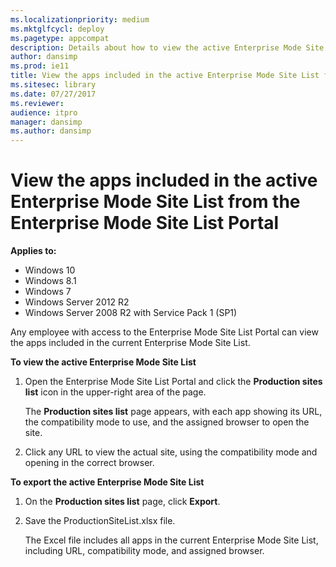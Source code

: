 ```yaml
---
ms.localizationpriority: medium
ms.mktglfcycl: deploy
ms.pagetype: appcompat
description: Details about how to view the active Enterprise Mode Site List from the Enterprise Mode Site List Portal.
author: dansimp
ms.prod: ie11
title: View the apps included in the active Enterprise Mode Site List from the Enterprise Mode Site List Portal (Internet Explorer 11 for IT Pros)
ms.sitesec: library
ms.date: 07/27/2017
ms.reviewer: 
audience: itpro
manager: dansimp
ms.author: dansimp
---
```


# View the apps included in the active Enterprise Mode Site List from the Enterprise Mode Site List Portal

**Applies to:**

-   Windows 10
-   Windows 8.1
-   Windows 7
-   Windows Server 2012 R2
-   Windows Server 2008 R2 with Service Pack 1 (SP1)

Any employee with access to the Enterprise Mode Site List Portal can view the apps included in the current Enterprise Mode Site List.

**To view the active Enterprise Mode Site List**
1. Open the Enterprise Mode Site List Portal and click the **Production sites list** icon in the upper-right area of the page.

    The **Production sites list** page appears, with each app showing its URL, the compatibility mode to use, and the assigned browser to open the site.

2. Click any URL to view the actual site, using the compatibility mode and opening in the correct browser.
 

**To export the active Enterprise Mode Site List**
1. On the **Production sites list** page, click **Export**.

2. Save the ProductionSiteList.xlsx file.

   The Excel file includes all apps in the current Enterprise Mode Site List, including URL, compatibility mode, and assigned browser.
